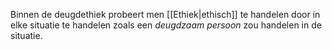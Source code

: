 Binnen de deugdethiek probeert men [[Ethiek|ethisch]] te handelen door in elke situatie te handelen zoals een *deugdzaam persoon* zou handelen in de situatie.